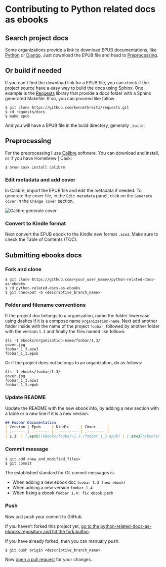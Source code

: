 # Contributing to Python related docs as ebooks

## Search project docs
Some organizations provide a link to download EPUB documentations, like [Python](https://docs.python.org/3/download.html) or [Django](https://docs.djangoproject.com/en/1.10/). Just download the EPUB file and head to [Preprocessing](#preprocessing).

## Or build if needed
If you can't find the download link for a EPUB file, you can check if the project source have a easy way to build the docs using Sphinx. One example is the [Requests](https://github.com/kennethreitz/requests) library that provide a docs folder with a Sphinx generated Makefile. If so, you can proceed like follow:

```shell
$ git clone https://github.com/kennethreitz/requests.git
$ cd requests/docs
$ make epub
```
And you will have a EPUB file in the build directory, generally `_build`.

## Preprocessing
For the preprocessing I use [Calibre](https://calibre-ebook.com/) software. You can download and install, or if you have Homebrew | Cask:

```shell
$ brew cask install calibre
```
### Edit metadata and add cover
In Calibre, import the EPUB file and edit the metadata if needed. To generate the cover file, in the `Edit metadata` panel, click on the `Generate cover` in the `Change cover` section.

![Calibre generate cover](http://3.bp.blogspot.com/-VkHLio2p57U/VChH_yMmafI/AAAAAAAAAcQ/aTsTxOz17x4/s1600/how_to_customize_1.png)

### Convert to Kindle format
Next convert the EPUB ebook to the Kindle new format `.azw3`. Make sure to check the Table of Contents (TOC).

## Submitting ebooks docs
### Fork and clone
```shell
$ git clone https://github.com/<your_user_name>/python-related-docs-as-ebooks
$ cd python-related-docs-as-ebooks
$ git checkout -b <descriptive_branch_name>
```

### Folder and filename conventions
If the project doc belongs to a organization, name the folder lowercase using dashes if it is a compose name `organization-name`. Next add another folder inside with the name of the project `foobar`, followed by another folder with the version `1.3` and finally the files named like follows:

```shell
$ls -1 ebooks/organization-name/foobar/1.3/
cover.jpg
foobar_1_3.azw3
foobar_1_3.epub
```
Or if the project does not belongs to an organization, do as follows:
```shell
$ls -1 ebooks/foobar/1.3/
cover.jpg
foobar_1_3.azw3
foobar_1_3.epub
```

### Update README
Update the README with the new ebook info, by adding a new section with a table or a new line if it is a new version.

```markdown
## Foobar Documentation
| Version | Epub     | Kindle     | Cover     |
| :------ | :------- | :--------- | :-------- |
| 1.3  | [.epub](ebooks/foobar/1.3./foobar_1_3.epub) | [.azw3](ebooks/foobar/1.3/foobar_1_3.azw3) | <img src="ebooks/foobar/1.3/cover.jpg" width="96"> |
```

### Commit message
```shell
$ git add <new_and_modified_files>
$ git commit
```

The established standard for Git commit messages is:

* When adding a new ebook doc `foobar 1.3 (new ebook)`
* When adding a new version `foobar 1.4`
* When fixing a ebook `foobar 1.4: fix ebook path`

### Push
Now just push your commit to GitHub.

If you haven’t forked this project yet, [go to the python-related-docs-as-ebooks repository and hit the fork button](https://github.com/iraquitan/python-related-docs-as-ebooks/).

If you have already forked, then you can manually push:

```shell
$ git push origin <descriptive_branch_name>
```

Now [open a pull request](https://help.github.com/articles/creating-a-pull-request-from-a-fork/) for your changes.
